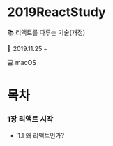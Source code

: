 # 2019ReactStudy
:books: 리액트를 다루는 기술(개정)

:date: 2019.11.25 ~

:computer: macOS  

#

# 목차

### 1장 리액트 시작
* 1.1 왜 리액트인가?
